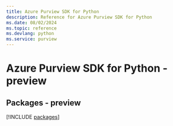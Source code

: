 ```yaml
---
title: Azure Purview SDK for Python
description: Reference for Azure Purview SDK for Python
ms.date: 08/02/2024
ms.topic: reference
ms.devlang: python
ms.service: purview
---
```

# Azure Purview SDK for Python - preview
## Packages - preview
[!INCLUDE [packages](purview-index.md)]